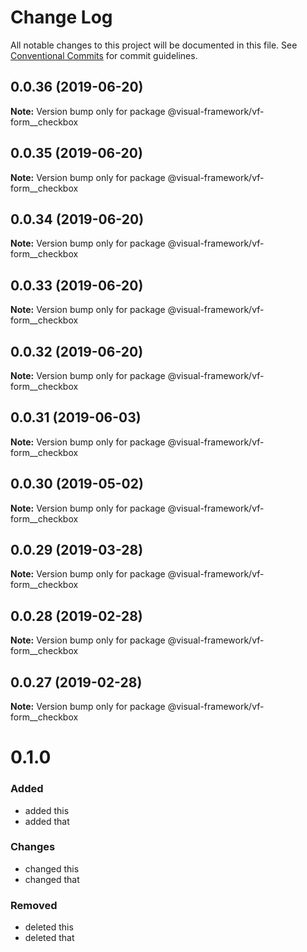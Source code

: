 # Change Log

All notable changes to this project will be documented in this file.
See [Conventional Commits](https://conventionalcommits.org) for commit guidelines.

## 0.0.36 (2019-06-20)

**Note:** Version bump only for package @visual-framework/vf-form__checkbox





## 0.0.35 (2019-06-20)

**Note:** Version bump only for package @visual-framework/vf-form__checkbox





## 0.0.34 (2019-06-20)

**Note:** Version bump only for package @visual-framework/vf-form__checkbox





## 0.0.33 (2019-06-20)

**Note:** Version bump only for package @visual-framework/vf-form__checkbox





## 0.0.32 (2019-06-20)

**Note:** Version bump only for package @visual-framework/vf-form__checkbox





## 0.0.31 (2019-06-03)

**Note:** Version bump only for package @visual-framework/vf-form__checkbox





## 0.0.30 (2019-05-02)

**Note:** Version bump only for package @visual-framework/vf-form__checkbox





## 0.0.29 (2019-03-28)

**Note:** Version bump only for package @visual-framework/vf-form__checkbox





## 0.0.28 (2019-02-28)

**Note:** Version bump only for package @visual-framework/vf-form__checkbox





## 0.0.27 (2019-02-28)

**Note:** Version bump only for package @visual-framework/vf-form__checkbox





# 0.1.0

### Added
- added this
- added that

### Changes

- changed this
- changed that

### Removed

- deleted this
- deleted that
